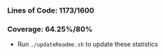 ### Lines of Code: 1173/1600

### Coverage: 64.25%/80%

- Run `./updateReadme.sh` to update these statistics
